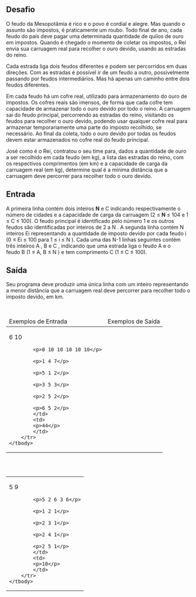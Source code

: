<div><div>
<h2>Desafio</h2>

<p>O feudo da Mesopotâmia é rico e o povo é cordial e alegre. Mas quando o assunto são&nbsp;impostos, é praticamente um roubo. Todo final de ano, cada feudo do país deve pagar uma determinada quantidade de quilos de ouro em impostos. Quando é chegado o momento de coletar os impostos, o Rei envia sua carruagem real para recolher o ouro devido, usando as estradas do reino.</p>

<p>Cada estrada liga dois feudos diferentes e podem ser percorridos em duas direções. Com as estradas é possível ir de um feudo a outro, possivelmente passando por feudos intermediários. Mas há apenas um caminho entre dois feudos diferentes.</p>

<p>Em cada feudo há um cofre real, utilizado para armazenamento do ouro de impostos. Os cofres reais são imensos, de forma que cada cofre tem capacidade de armazenar todo o ouro devido por todo o reino. A carruagem sai do feudo principal, percorrendo as estradas do reino, visitando os feudos para recolher o ouro devido, podendo usar qualquer cofre real para armazenar temporariamente uma parte do imposto recolhido, se necessário. Ao final da coleta, todo o ouro devido por todas os feudos devem estar armazenados no cofre real do feudo principal.</p>

<p>José como é o Rei, contratou o seu time para, dados a quantidade de ouro a ser recolhido em cada feudo (em kg), a lista das estradas do reino, com os respectivos comprimentos (em km) e a capacidade de carga da carruagem real (em kg), determine qual é a mínima distância que a carruagem deve percorrer para recolher todo o ouro devido.</p>

<h2>Entrada</h2>

<p>A primeira linha contém dois inteiros <strong>N</strong>&nbsp;e C indicando respectivamente o número de cidades e a capacidade de carga da carruagem (2 ≤ <strong>N</strong>&nbsp;≤ 104 e 1 ≤ C ≤ 100). O feudo principal é identificado pelo número 1 e os outros feudos são identificadas por inteiros de 2 a N . A segunda linha contém N inteiros Ei representando a quantidade de imposto devido por cada feudo&nbsp;i (0 ≤ Ei ≤ 100 para 1 ≤ i ≤ N ). Cada uma das N-1 linhas seguintes contém três inteiros A , B e C , indicando que uma estrada liga o feudo&nbsp;A e o feudo&nbsp;B (1 ≤ A, B ≤ N ) e tem comprimento C (1 ≤ C ≤ 100).</p>

<h2>Saída</h2>

<p>Seu programa deve produzir uma única linha com um inteiro representando a menor distância que a carruagem real deve percorrer para recolher todo o imposto devido, em km.</p>
</div>

<div>&nbsp;</div>

<table>
	<thead>
		<tr>
			<td>Exemplos de Entrada</td>
			<td>Exemplos de Saída</td>
		</tr>
	</thead>
	<tbody>
		<tr>
			<td>
			<p>6 10</p>

			<p>0 10 10 10 10 10</p>

			<p>1 4 7</p>

			<p>5 1 2</p>

			<p>3 5 3</p>

			<p>2 5 2</p>

			<p>6 5 2</p>
			</td>
			<td>
			<p>44</p>
			</td>
		</tr>
	</tbody>
</table>

<div>
<table>
</table>
</div>

<div>&nbsp;</div>

<table>
	<thead>
	</thead>
	<tbody>
		<tr>
			<td>
			<p>5 9</p>

			<p>5 2 6 3 6</p>

			<p>1 2 1</p>

			<p>2 3 1</p>

			<p>2 4 1</p>

			<p>2 5 1</p>
			</td>
			<td>
			<p>10</p>
			</td>
		</tr>
	</tbody>
</table> <br><br></div>